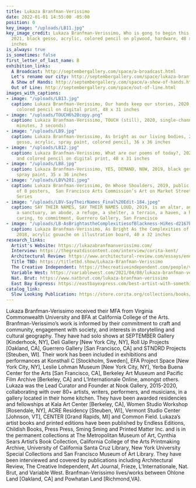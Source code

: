 ```yaml
---
title: Lukaza Branfman-Verissimo
date: 2022-01-01 14:55:00 -05:00
position: 0
key_image: "/uploads/LB11.jpg"
key_image_credit: Lukaza Branfman-Verissimo, Who is gong to begin this new story?,
  2021, black gesso, acrylic, colored pencil on plywood, hardware, 48 x 24 x variable
  inches
is_always: true
is_sometimes: false
first_letter_of_last_name: B
exhibition_links:
  A Broadcast: http://septembergallery.com/space/a-broadcast.html
  Let's rename our city: http://septembergallery.com/space/lukaza-branfman-verissimo.html
  A Show of Hands: http://septembergallery.com/space/a-show-of-hands.html
  Out of Line: http://septembergallery.com/space/out-of-line.html
images_with_captions:
- image: "/uploads/LB13.jpg"
  caption: Lukaza Branfman-Verissimo, Our hands keep our stories, 2020, acrylic and
    colored pencil on digital print, 48 x 31 inches
- image: "/uploads/TOUCH6%20copy.png"
  caption: Lukaza Branfman-Verissimo, TOUCH (still), 2020, single-channel video (3
    minutes, 3 seconds)
- image: "/uploads/LB9.jpg"
  caption: Lukaza Branfman-Verissimo, As bright as our living bodies, 2019, black
    gesso, acrylic, spray paint, colored pencil, 36 x 36 inches
- image: "/uploads/LB12.jpg"
  caption: Lukaza Branfman-Verissimo, What are our poems of today?, 2020, acrylic
    and colored pencil on digital print, 48 x 31 inches
- image: "/uploads/LB8.jpg"
  caption: Lukaza Branfman-Verissimo, YES, DEMAND, NOW, 2019, black gesso, acrylic,
    spray paint, 35 x 36 inches
- image: "/uploads/LBV%201.jpeg"
  caption: Lukaza Branfman-Verissimo, On Whose Shoulders, 2019, public installation
    of 8 posters,  San Francisco Arts Commission’s Art on Market Street Kiosk Poster
    Series
- image: "/uploads/LBV-SayTheirNames_Final%20Edit-184.jpeg"
  caption: SAY THEIR NAMES, SAY THEIR NAMES LOUD, 2019, is an altar, an atlas, a shrine,
    a sanctuary, an abode, a refuge, a shelter, a terrain, a haven, a hearth, an invitation...to
    caring, to commitment, Guerrero Gallery, San Francisco
- image: "/uploads/LB-AsBrightastheComplexitiesofBlackness-HiRes-d2167b.jpg"
  caption: Lukaza Branfman-Verissimo, As Bright As the Complexities of Blackness,
    2018, acrylic gouache on illustration board, 40 x 32 inches
research_links:
  Artist's Website: https://lukazabranfmanverissimo.com/
  Interview: https://thegreatdiscontent.com/interview/corita-kent/
  Architectural Review: https://www.architectural-review.com/essays/ending-mass-incarceration-out-of-the-body-of-a-jail
  Title TBD: https://titletbd.show/Lukaza-Branfman-Verissimo
  The Creative Independent: https://thecreativeindependent.com/people/visual-artist-lukaza-branfman-verissimo-on-taking-notes-on-life/
  Variable West: https://variablewest.com/2021/04/08/lukaza-branfman-verissimo-interviewed/
  Nat. Brut: https://www.natbrut.com/lukaza-branfman-verissimo
  East Bay Express: https://eastbayexpress.com/best-artist-with-something-to-say-lukaza-branfman-verissimo-2-1/
catalog_link:
  Slow Looking Publication: https://store.corita.org/collections/books/products/slow-looking-these-views-are-our-tool
---
```


Lukaza Branfman-Verissimo received their MFA from Virginia Commonwealth University and BFA at California College of the Arts. Branfman-Verissimo’s work is informed by their commitment to craft and community, engagement with society, and interests in storytelling and cultural geography. They have had solo shows at SEPTEMBER Gallery [Kinderhook, NY], Deli Gallery [New York City, NY], Roll Up Projects [Oakland, CA], Guerrero Gallery [San Francisco, CA] and STNDRD Projects [Steuben, WI]. Their work has been included in exhibitions and performances at Konsthall C [Stockholm, Sweden], EFA Project Space [New York City, NY], Leslie Lohman Museum [New York City, NY], Yerba Buena Center for the Arts [San Francisco, CA], Berkeley Art Museum and Pacific Film Archive [Berkeley, CA] and L’Internationale Online, amongst others.  Lukaza was the Lead Curator and Founder at Nook Gallery, 2015-2020, collaborating with over 80+ artists, writers, performers, and musicians, in a gallery located in their home kitchen. They have been awarded residencies and fellowships at Kala Art Center [Berkeley, CA], Women Studio Workshop [Rosendale, NY], ACRE Residency [Steuben, WI], Vermont Studio Center [Johnson, VT], CENTER [Grand Rapids, MI] and Common Field. Lukaza’s artist books and printed editions have been published by Endless Editions, Childish Books, Press Press, Sming Sming and Printed Matter Inc. and is in the permanent collections at The Metropolitan Museum of Art, Cynthia Sears Artist’s Book Collection, California College of the Arts Printmaking Archive, University of California Santa Cruz Library, New York University Special Collections and San Francisco Museum of Art Library. They have been interviewed and covered by publications including Architectural Review, The Creative Independent, Art Journal, Frieze, L’Internationale, Nat. Brut, and Variable West. Branfman-Verissimo lives/works between Ohlone Land [Oakland, CA] and Powhatan Land [Richmond,VA].